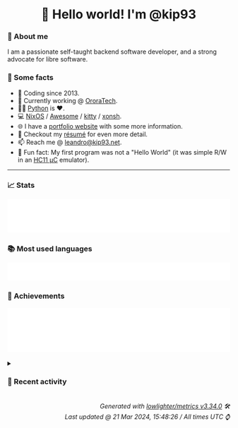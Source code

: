 <!-- README template, populated using this action:
     https://github.com/kip93/kip93/blob/main/.github/workflows/readme.yml. -->

<h1 align="center">👋 Hello world! I'm @kip93</h1> <!-- LOGIN => username -->

### 👤 About me

I am a passionate self-taught backend software developer, and a strong advocate for libre software.


### 💬 Some facts

* 📅 Coding since 2013.
* 💼 Currently working @ [OroraTech](https://ororatech.com/).
* 👨‍💻 [Python](https://github.com/search?q=user%3Akip93&l=python) is ❤️. <!-- LOGIN => username -->
* 💻 [NixOS](https://github.com/NixOS/) /
     [Awesome](https://github.com/awesomeWM/) /
     [kitty](https://github.com/kovidgoyal/kitty/) /
     [xonsh](https://github.com/xonsh/).
* 🌐 I have a [portfolio website](https://kip93.net/) with some more information.
* 📝 Checkout my [résumé](https://kip93.net/resume/) for even more detail.
* 📫 Reach me @ [leandro@kip93.net](mailto:leandro@kip93.net).
* 🎲 Fun fact: My first program was not a "Hello World" (it was simple R/W in an [HC11 µC](https://en.wikipedia.org/wiki/68HC11) emulator).


-----------------------------------------------------------------------------------------------------------------------


### 📈 Stats

![](./stats.svg)


### 📚 Most used languages <!-- by percentage, in decreasing order -->

![](./languages.svg)


### 🏅 Achievements

![](./achievements.svg)


<details> <!-- Last activity -->
<!-- Almost verbatim copy of https://github.com/lowlighter/metrics/blob/latest/source/templates/markdown/partials/activity.ejs, but restructured to be foldable. -->
<summary><h3>📰 Recent activity</h3></summary>

* ➡️ Pushed 2 commits in [nixcon/NixConContent](https://github.com/nixcon/NixConContent) on branch `main`
  * [#0dd1920](https://github.com/nixcon/NixConContent/commit/0dd1920) Merge pull request #25 from marijanp/add-home-manager

NixCon NA 2023: add Managing your Userland with Home-Manager
  * [#1b00728](https://github.com/nixcon/NixConContent/commit/1b00728) NixCon NA 2023: add Managing your Userland with Home-Manager
  * *On 18 Mar 2024, 20:49:33*
* 🔃 Merged [#25 NixCon NA 2023: add Managing your Userland with Home-Manager](https://github.com/nixcon/NixConContent/pull/25) in [nixcon/NixConContent](https://github.com/nixcon/NixConContent)
                * 2 files changed `++6 --0`
  * *On 18 Mar 2024, 20:49:32*
* ➡️ Pushed 2 commits in [nixcon/NixConContent](https://github.com/nixcon/NixConContent) on branch `main`
  * [#e714c0d](https://github.com/nixcon/NixConContent/commit/e714c0d) Merge pull request #24 from obsidiansystems/add-continuous-integration-talk

Add &#34;Continuous Integration Hands-On&#34; workshop
  * [#e868f1c](https://github.com/nixcon/NixConContent/commit/e868f1c) Add &#34;Continuous Integration Hands-On&#34; workshop
  * *On 18 Mar 2024, 20:48:44*
* 🔃 Merged [#24 Add &#34;Continuous Integration Hands-On&#34; workshop](https://github.com/nixcon/NixConContent/pull/24) in [nixcon/NixConContent](https://github.com/nixcon/NixConContent)
                * 1 file changed `++0 --0`
  * *On 18 Mar 2024, 20:48:43*
</details>


<h6 align="right"><em>
    Generated with <a href="https://github.com/lowlighter/metrics/tree/latest/">lowlighter/metrics v3.34.0</a> 🛠️<br> <!-- VERSION => MAJOR.minor.patch -->
    Last updated @ 21 Mar 2024, 15:48:26 / All times UTC ⌚ <!-- meta.generated => DD/MM/YYYY, hh:mm -->
</em></h6>
